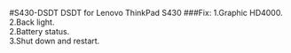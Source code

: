 #S430-DSDT
DSDT for Lenovo ThinkPad S430
###Fix:
1.Graphic HD4000.<br/>
2.Back light.<br/>
2.Battery status.<br/>
3.Shut down and restart.<br/>

